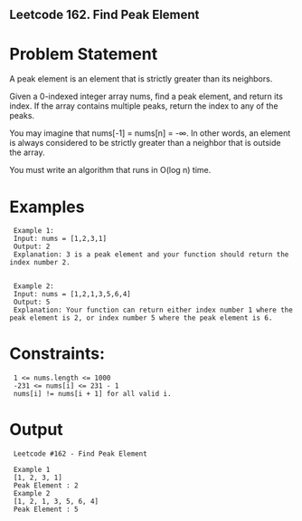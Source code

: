 ## Leetcode 162. Find Peak Element

# Problem Statement

A peak element is an element that is strictly greater than its neighbors.

Given a 0-indexed integer array nums, find a peak element, and return its index. If the array contains multiple peaks, return the index to any of the peaks.

You may imagine that nums[-1] = nums[n] = -∞. In other words, an element is always considered to be strictly greater than a neighbor that is outside the array.

You must write an algorithm that runs in O(log n) time.

# Examples 

     Example 1:
     Input: nums = [1,2,3,1]
     Output: 2
     Explanation: 3 is a peak element and your function should return the index number 2.


     Example 2:
     Input: nums = [1,2,1,3,5,6,4]
     Output: 5
     Explanation: Your function can return either index number 1 where the peak element is 2, or index number 5 where the peak element is 6.
 

# Constraints:

     1 <= nums.length <= 1000
     -231 <= nums[i] <= 231 - 1
     nums[i] != nums[i + 1] for all valid i.

# Output

     Leetcode #162 - Find Peak Element
     
     Example 1
     [1, 2, 3, 1]
     Peak Element : 2
     Example 2
     [1, 2, 1, 3, 5, 6, 4]
     Peak Element : 5

